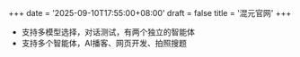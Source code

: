 +++
date = '2025-09-10T17:55:00+08:00'
draft = false
title = '混元官网'
+++

- 支持多模型选择，对话测试，有两个独立的智能体
- 支持多个智能体，AI播客、网页开发、拍照搜题

<!--more-->

